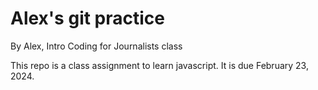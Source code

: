# Alex's git practice

By Alex, Intro Coding for Journalists class

This repo is a class assignment to learn javascript. It is due February 23, 2024.
